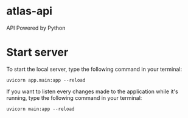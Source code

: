 # atlas-api
API Powered by Python
 
# Start server
To start the local server, type the following command in your terminal:

`uvicorn app.main:app --reload`

If you want to listen every changes made to the application while it's running,
type the following command in your terminal:

`uvicorn main:app --reload`